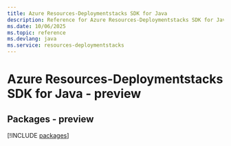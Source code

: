 ```yaml
---
title: Azure Resources-Deploymentstacks SDK for Java
description: Reference for Azure Resources-Deploymentstacks SDK for Java
ms.date: 10/06/2025
ms.topic: reference
ms.devlang: java
ms.service: resources-deploymentstacks
---
```

# Azure Resources-Deploymentstacks SDK for Java - preview
## Packages - preview
[!INCLUDE [packages](resources-deploymentstacks-index.md)]